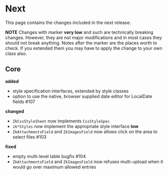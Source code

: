 # Next

This page contains the changes included in the next release.

**NOTE** Changes with marker **very low** and such are technically breaking changes. However, they are
not major modifications and in most cases they should not break anything. Notes after the marker
are the places worth to check. If you extended them you may have to apply the change to your own class also.

## Core

**added**

- style specification interfaces, extended by style classes
- option to use the native, browser supplied date editor for LocalDate fields #107

**changed**

- `ZkCssStyleSheet` now implements `CssStyleSpec`
- `zk*Styles` now implement the appropriate style interface **low**
- `ZkAttachmentsField` and `ZkImagesField` now allows click on the area to select files #103

**fixed**

- empty multi-level table bugfix #104
- `ZkAttachmentsField` and `ZkImagesField` now refuses multi-upload when it would go over maximum allowed entries

